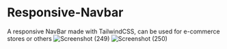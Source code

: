 # Responsive-Navbar
A responsive NavBar made with TailwindCSS, can be used for e-commerce stores or others
![Screenshot (249)](https://user-images.githubusercontent.com/101973303/184532016-66c97993-6ed1-4c62-a47b-06982d59e481.png)
![Screenshot (250)](https://user-images.githubusercontent.com/101973303/184532018-d5bd56ba-1ed5-437e-a35e-d398fdab38d1.png)
